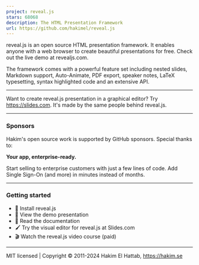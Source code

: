 ```yaml
---
project: reveal.js
stars: 68068
description: The HTML Presentation Framework
url: https://github.com/hakimel/reveal.js
---
```


  
  

reveal.js is an open source HTML presentation framework. It enables anyone with a web browser to create beautiful presentations for free. Check out the live demo at revealjs.com.

The framework comes with a powerful feature set including nested slides, Markdown support, Auto-Animate, PDF export, speaker notes, LaTeX typesetting, syntax highlighted code and an extensive API.

* * *

Want to create reveal.js presentation in a graphical editor? Try https://slides.com. It's made by the same people behind reveal.js.

* * *

### Sponsors

Hakim's open source work is supported by GitHub sponsors. Special thanks to:

**Your app, enterprise-ready.**

Start selling to enterprise customers with just a few lines of code. Add Single Sign-On (and more) in minutes instead of months.

* * *

### Getting started

-   🚀 Install reveal.js
-   👀 View the demo presentation
-   📖 Read the documentation
-   🖌 Try the visual editor for reveal.js at Slides.com
-   🎬 Watch the reveal.js video course (paid)

* * *

MIT licensed | Copyright © 2011-2024 Hakim El Hattab, https://hakim.se
